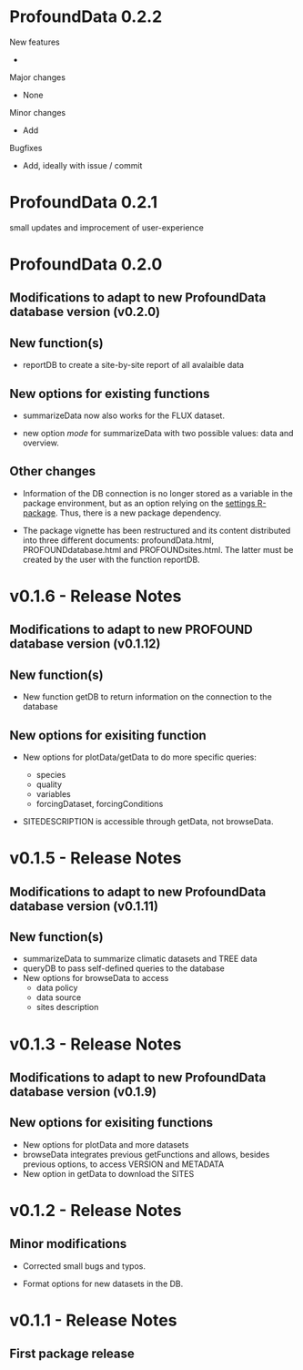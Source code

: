 # ProfoundData 0.2.2 

New features

- 

Major changes

- None

Minor changes

- Add

Bugfixes 

- Add, ideally with issue / commit

# ProfoundData 0.2.1 

small updates and improcement of user-experience

# ProfoundData 0.2.0 

## Modifications to adapt to new ProfoundData database version (v0.2.0) 

## New function(s)

* reportDB to create a site-by-site report of all avalaible data

## New options for existing functions

- summarizeData now also works for the FLUX dataset. 
  
- new option *mode* for summarizeData with two possible values: data and overview.

## Other changes

* Information of the DB connection is no longer stored as a variable in the package environment,
but as an option relying on the [settings R-package](https://cran.r-project.org/package=settings). Thus, there is a new package dependency.

* The package vignette has been restructured and its content distributed into three different documents: profoundData.html, PROFOUNDdatabase.html and PROFOUNDsites.html. The latter must be created by the user with the function reportDB.


# v0.1.6 - Release Notes

## Modifications to adapt to new PROFOUND database version (v0.1.12)

## New function(s)

* New function getDB to return information on the connection to the database

## New options for exisiting function

* New options for plotData/getData to do more specific queries:
    - species
    - quality
    - variables
    - forcingDataset, forcingConditions
    
* SITEDESCRIPTION is accessible through getData, not browseData.


# v0.1.5 - Release Notes

## Modifications to adapt to new ProfoundData database version (v0.1.11) 

## New function(s)

* summarizeData to summarize climatic datasets and TREE data
* queryDB to pass self-defined queries to the database
* New options for browseData to access
  - data policy
  - data source
  - sites description
  
# v0.1.3 - Release Notes

## Modifications to adapt to new ProfoundData database version (v0.1.9) 

## New options for exisiting functions

* New options for plotData and more datasets
* browseData integrates previous getFunctions and allows, besides previous options, to access VERSION and METADATA
* New option in getData to download the SITES


# v0.1.2 - Release Notes

## Minor modifications

* Corrected small bugs and typos.

* Format options for new datasets in the DB.

# v0.1.1 - Release Notes

## First package release



